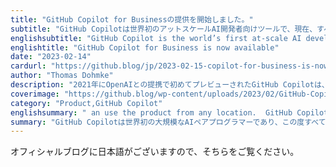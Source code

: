 ```yaml
---
title: "GitHub Copilot for Businessの提供を開始しました。"
subtitle: "GitHub Copilotは世界初のアットスケールAI開発者向けツールで、現在、すべての開発者、チーム、組織、企業に対して提供しています。"
englishsubtitle: "GitHub Copilot is the world’s first at-scale AI developer tool and we’re now offering it to every developer, team, organization, and enterprise."
englishtitle: "GitHub Copilot for Business is now available"
date: "2023-02-14"
cardurl: "https://github.blog/jp/2023-02-15-copilot-for-business-is-now-available/"
author: "Thomas Dohmke"
description: "2021年にOpenAIとの提携で初めてプレビューされたGitHub Copilotは、世界初の大規模なAIペアプログラマーです。シンプルな拡張機能としてエディター内に設置されたGitHub Copilotは、開発者のコードからコンテキストを理解し、新しいコード行や関数全体、テスト、さらには複雑なアルゴリズムまで提案します。初回のリリース以来、GitHub Copilotは100万人以上の開発者の生産性を向上させ、開発者のタスクを最大55%高速化するのに役立っています。"
coverimage: "https://github.blog/wp-content/uploads/2023/02/GitHub-Copilot-for-Business.png?resize=1600%2C850"
category: "Product,GitHub Copilot"
englishsummary: " an use the product from any location.  GitHub Copilot is the world's first at-scale AI developer tool that helps developers code up to 55% faster and has been used by over 400+ organizations since its release."
summary: "GitHub Copilotは世界初の大規模なAIペアプログラマーであり、この度すべての開発者、チーム、組織、企業向けに提供を開始しました。"
---
```

 
オフィシャルブログに日本語がございますので、そちらをご覧ください。

